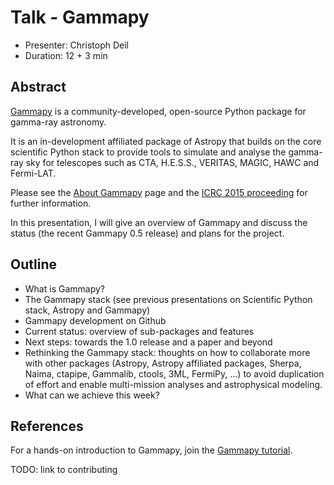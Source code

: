 # Talk - Gammapy

* Presenter: Christoph Deil
* Duration: 12 + 3 min

## Abstract

[Gammapy](https://gammapy.readthedocs.org/en/latest/index.html)
 is a community-developed, open-source Python package for gamma-ray astronomy.
 
 It is an in-development affiliated package of Astropy that builds on the core
 scientific Python stack to provide tools to simulate and analyse the gamma-ray
 sky for telescopes such as CTA, H.E.S.S., VERITAS, MAGIC, HAWC and Fermi-LAT.

 Please see the [About Gammapy](https://gammapy.readthedocs.org/en/latest/about.html#about-gammapy)
 page and the [ICRC 2015 proceeding](https://indico.cern.ch/event/344485/session/142/contribution/695/attachments/1136524/1626431/gammapy-icrc2015.pdf) for further information.
 
 In this presentation, I will give an overview of Gammapy and discuss the status
  (the recent Gammapy 0.5 release) and plans for the project.
 
## Outline

* What is Gammapy?
* The Gammapy stack (see previous presentations on Scientific Python stack, Astropy and Gammapy)
* Gammapy development on Github
* Current status: overview of sub-packages and features
* Next steps: towards the 1.0 release and a paper and beyond
* Rethinking the Gammapy stack: thoughts on how to collaborate more with other packages (Astropy, Astropy affiliated packages, Sherpa, Naima, ctapipe, Gammalib, ctools, 3ML, FermiPy, ...) to avoid duplication of effort and enable multi-mission analyses and astrophysical modeling.
* What can we achieve this week?

## References

For a hands-on introduction to Gammapy, join the
[Gammapy tutorial](https://github.com/gammapy/2015-MPIK-Workshop/tree/gh-pages/tutorials/gammapy).

TODO: link to contributing 
